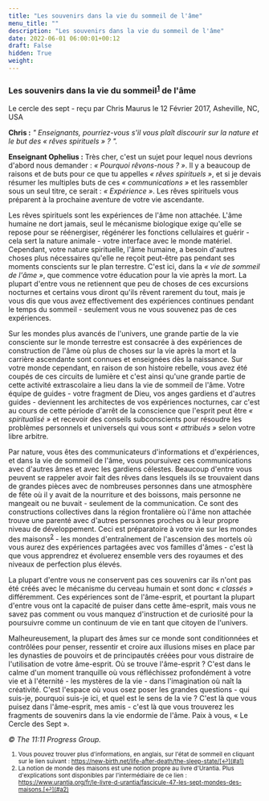 ```yaml
---
title: "Les souvenirs dans la vie du sommeil de l'âme"
menu_title: ""
description: "Les souvenirs dans la vie du sommeil de l'âme"
date: 2022-06-01 06:00:01+00:12
draft: False
hidden: True
weight:
---
```

### Les souvenirs dans la vie du sommeil<sup id=”a1”>[1](#f1)</sup> de l'âme

Le cercle des sept - reçu par Chris Maurus le 12 Février 2017, Asheville, NC, USA

**Chris :** *" Enseignants, pourriez-vous s'il vous plaît discourir sur la nature et le but des « rêves spirituels » ? ".*

**Enseignant Ophelius :** Très cher, c'est un sujet pour lequel nous devrions d'abord nous demander : *« Pourquoi rêvons-nous ? »*. Il y a beaucoup de raisons et de buts pour ce que tu appelles *« rêves spirituels »*, et si je devais résumer les multiples buts de ces *« communications »* et les rassembler sous un seul titre, ce serait : *« Expérience »*. Les rêves spirituels vous préparent à la prochaine aventure de votre vie ascendante.

Les rêves spirituels sont les expériences de l'âme non attachée. L'âme humaine ne dort jamais, seul le mécanisme biologique exige qu'elle se repose pour se réénergiser, régénérer les fonctions cellulaires et guérir - cela sert la nature animale - votre interface avec le monde matériel. Cependant, votre nature spirituelle, l'âme humaine, a besoin d'autres choses plus nécessaires qu'elle ne reçoit peut-être pas pendant ses moments conscients sur le plan terrestre. C'est ici, dans la *« vie de sommeil de l'âme »*, que commence votre éducation pour la vie après la mort. La plupart d'entre vous ne retiennent que peu de choses de ces excursions nocturnes et certains vous diront qu'ils rêvent rarement du tout, mais je vous dis que vous avez effectivement des expériences continues pendant le temps du sommeil - seulement vous ne vous souvenez pas de ces expériences.

Sur les mondes plus avancés de l'univers, une grande partie de la vie consciente sur le monde terrestre est consacrée à des expériences de construction de l'âme où plus de choses sur la vie après la mort et la carrière ascendante sont connues et enseignées dès la naissance. Sur votre monde cependant, en raison de son histoire rebelle, vous avez été coupés de ces circuits de lumière et c'est ainsi qu'une grande partie de cette activité extrascolaire a lieu dans la vie de sommeil de l'âme. Votre équipe de guides - votre fragment de Dieu, vos anges gardiens et d'autres guides - deviennent les architectes de vos expériences nocturnes, car c'est au cours de cette période d'arrêt de la conscience que l'esprit peut être *« spiritualisé »* et recevoir des conseils subconscients pour résoudre les problèmes personnels et universels qui vous sont *« attribués »* selon votre libre arbitre.
 
Par nature, vous êtes des communicateurs d'informations et d'expériences, et dans la vie de sommeil de l'âme, vous poursuivez ces communications avec d'autres âmes et avec les gardiens célestes. Beaucoup d'entre vous peuvent se rappeler avoir fait des rêves dans lesquels ils se trouvaient dans de grandes pièces avec de nombreuses personnes dans une atmosphère de fête où il y avait de la nourriture et des boissons, mais personne ne mangeait ou ne buvait - seulement de la communication. Ce sont des constructions collectives dans la région frontalière où l'âme non attachée trouve une parenté avec d'autres personnes proches ou à leur propre niveau de développement. Ceci est préparatoire à votre vie sur les mondes des maisons<sup id=”a2”>[2](#f2)</sup> - les mondes d'entraînement de l'ascension des mortels où vous aurez des expériences partagées avec vos familles d'âmes - c'est là que vous apprendrez et évoluerez ensemble vers des royaumes et des niveaux de perfection plus élevés.

La plupart d'entre vous ne conservent pas ces souvenirs car ils n'ont pas été créés avec le mécanisme du cerveau humain et sont donc *« classés »* différemment. Ces expériences sont de l'âme-esprit, et pourtant la plupart d'entre vous ont la capacité de puiser dans cette âme-esprit, mais vous ne savez pas comment ou vous manquez d'instruction et de curiosité pour la poursuivre comme un continuum de vie en tant que citoyen de l'univers.

Malheureusement, la plupart des âmes sur ce monde sont conditionnées et contrôlées pour penser, ressentir et croire aux illusions mises en place par les dynasties de pouvoirs et de principautés créées pour vous distraire de l'utilisation de votre âme-esprit. Où se trouve l'âme-esprit ? C'est dans le calme d'un moment tranquille où vous réfléchissez profondément à votre vie et à l'éternité - les mystères de la vie - dans l'imagination où naît la créativité. C'est l'espace où vous osez poser les grandes questions - qui suis-je, pourquoi suis-je ici, et quel est le sens de la vie ? C'est là que vous puisez dans l'âme-esprit, mes amis - c'est là que vous trouverez les fragments de souvenirs dans la vie endormie de l'âme.
Paix à vous, « Le Cercle des Sept ».

*© The 11:11 Progress Group.*
<small>

1. <large id=”f1”> Vous pouvez trouver plus d'informations, en anglais, sur l'état de sommeil en cliquant sur le lien suivant : https://new-birth.net/life-after-death/the-sleep-state/[↩](#a1)
1. <large id=”f2”> La notion de monde des maisons est une notion propre au livre d'Urantia. Plus d'explications sont disponibles par l'intermédiaire de ce lien : https://www.urantia.org/fr/le-livre-d-urantia/fascicule-47-les-sept-mondes-des-maisons.[↩](#a2)
